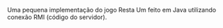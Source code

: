 Uma pequena implementação do jogo Resta Um feito em Java utilizando conexão RMI (código do servidor).
